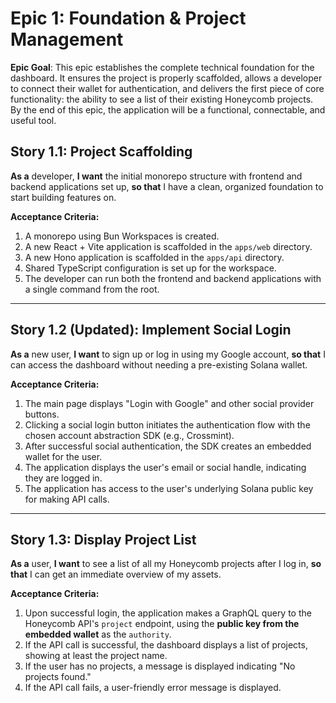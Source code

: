 # Epic 1: Foundation & Project Management

**Epic Goal**: This epic establishes the complete technical foundation for the dashboard. It ensures the project is properly scaffolded, allows a developer to connect their wallet for authentication, and delivers the first piece of core functionality: the ability to see a list of their existing Honeycomb projects. By the end of this epic, the application will be a functional, connectable, and useful tool.

## Story 1.1: Project Scaffolding
**As a** developer, **I want** the initial monorepo structure with frontend and backend applications set up, **so that** I have a clean, organized foundation to start building features on.

**Acceptance Criteria:**
1.  A monorepo using Bun Workspaces is created.
2.  A new React + Vite application is scaffolded in the `apps/web` directory.
3.  A new Hono application is scaffolded in the `apps/api` directory.
4.  Shared TypeScript configuration is set up for the workspace.
5.  The developer can run both the frontend and backend applications with a single command from the root.

---
## Story 1.2 (Updated): Implement Social Login
**As a** new user, **I want** to sign up or log in using my Google account, **so that** I can access the dashboard without needing a pre-existing Solana wallet.

**Acceptance Criteria:**
1.  The main page displays "Login with Google" and other social provider buttons.
2.  Clicking a social login button initiates the authentication flow with the chosen account abstraction SDK (e.g., Crossmint).
3.  After successful social authentication, the SDK creates an embedded wallet for the user.
4.  The application displays the user's email or social handle, indicating they are logged in.
5.  The application has access to the user's underlying Solana public key for making API calls.

---
## Story 1.3: Display Project List
**As a** user, **I want** to see a list of all my Honeycomb projects after I log in, **so that** I can get an immediate overview of my assets.

**Acceptance Criteria:**
1.  Upon successful login, the application makes a GraphQL query to the Honeycomb API's `project` endpoint, using the **public key from the embedded wallet** as the `authority`.
2.  If the API call is successful, the dashboard displays a list of projects, showing at least the project name.
3.  If the user has no projects, a message is displayed indicating "No projects found."
4.  If the API call fails, a user-friendly error message is displayed.
